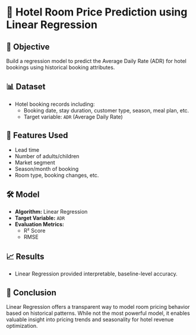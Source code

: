 # 🏨 Hotel Room Price Prediction using Linear Regression

## 📌 Objective
Build a regression model to predict the Average Daily Rate (ADR) for hotel bookings using historical booking attributes.

## 📊 Dataset
- Hotel booking records including:
  - Booking date, stay duration, customer type, season, meal plan, etc.
  - Target variable: `ADR` (Average Daily Rate)

## 🧠 Features Used
- Lead time
- Number of adults/children
- Market segment
- Season/month of booking
- Room type, booking changes, etc.

## 🛠️ Model
- **Algorithm:** Linear Regression
- **Target Variable:** `ADR`
- **Evaluation Metrics:**
  - R² Score
  - RMSE

## 📈 Results
- Linear Regression provided interpretable, baseline-level accuracy.


## 📌 Conclusion
Linear Regression offers a transparent way to model room pricing behavior based on historical patterns. While not the most powerful model, it enables valuable insight into pricing trends and seasonality for hotel revenue optimization.

